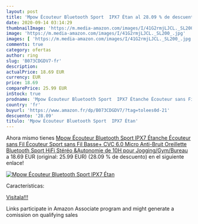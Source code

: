 ```yaml
---
layout: post
title: 'Mpow Écouteur Bluetooth Sport  IPX7 Étan al 28.09 % de descuento'
date: 2020-09-14 03:14:29
thumbnailImage: 'https://m.media-amazon.com/images/I/41G2rmjLJCL._SL200_.jpg'
image: 'https://m.media-amazon.com/images/I/41G2rmjLJCL._SL200_.jpg'
images: [ 'https://m.media-amazon.com/images/I/41G2rmjLJCL._SL200_.jpg' ]
comments: true
category: ofertas
author: ring
slug: 'B073CDGDV7-fr'
description:
actualPrice: 18.69 EUR
currency: EUR
price: 18.69
comparePrice: 25.99 EUR
inStock: true
prodname: 'Mpow Écouteur Bluetooth Sport  IPX7 Étanche Écouteur sans Fil Écouteur Sport sans Fil Basse+ CVC 6.0 Micro Anti-Bruit Oreillette Bluetooth Sport HiFi Stéréo &Autonomie de 10H pour Jogging/Gym/Bureau'
country: 'fr'
buyurl: 'https://www.amazon.fr/dp/B073CDGDV7/?tag=tolees0d-21'
descuento: '28.09'
titulo: 'Mpow Écouteur Bluetooth Sport  IPX7 Étan'
---
```


Ahora mismo tienes [Mpow Écouteur Bluetooth Sport  IPX7 Étanche Écouteur sans Fil Écouteur Sport sans Fil Basse+ CVC 6.0 Micro Anti-Bruit Oreillette Bluetooth Sport HiFi Stéréo &Autonomie de 10H pour Jogging/Gym/Bureau](https://www.amazon.fr/dp/B073CDGDV7/?tag=tolees0d-21) a 18.69 EUR (original: 25.99 EUR) (28.09 %  de descuento) en el siguiente enlace!

[![Mpow Écouteur Bluetooth Sport  IPX7 Étan](https://m.media-amazon.com/images/I/41G2rmjLJCL._SL200_.jpg)](https://www.amazon.fr/dp/B073CDGDV7/?tag=tolees0d-21)

Características:


[Visítala!!!](https://www.amazon.fr/dp/B073CDGDV7/?tag=tolees0d-21)

Links participate in Amazon Associate program and might generate a comission on qualifying sales
